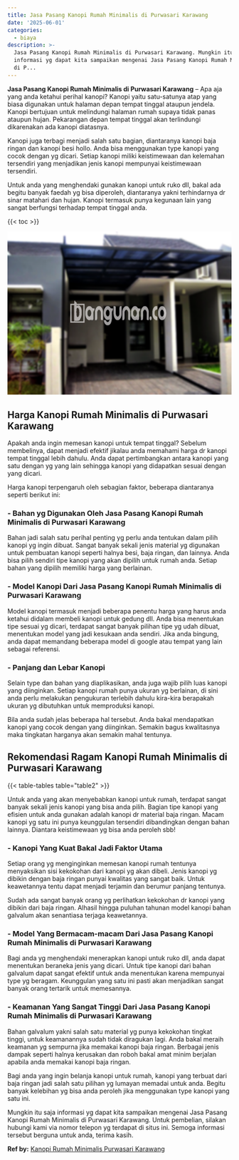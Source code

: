 ```yaml
---
title: Jasa Pasang Kanopi Rumah Minimalis di Purwasari Karawang
date: '2025-06-01'
categories:
  - biaya
description: >-
  Jasa Pasang Kanopi Rumah Minimalis di Purwasari Karawang. Mungkin itu saja
  informasi yg dapat kita sampaikan mengenai Jasa Pasang Kanopi Rumah Minimalis
  di P...
---
```


**Jasa Pasang Kanopi Rumah Minimalis di Purwasari Karawang** – Apa aja yang anda ketahui perihal kanopi? Kanopi yaitu satu-satunya atap yang biasa digunakan untuk halaman depan tempat tinggal ataupun jendela. Kanopi bertujuan untuk melindungi halaman rumah supaya tidak panas ataupun hujan. Pekarangan depan tempat tinggal akan terlindungi dikarenakan ada kanopi diatasnya.

Kanopi juga terbagi menjadi salah satu bagian, diantaranya kanopi baja ringan dan kanopi besi hollo. Anda bisa menggunakan type kanopi yang cocok dengan yg dicari. Setiap kanopi miliki keistimewaan dan kelemahan tersendiri yang menjadikan jenis kanopi mempunyai keistimewaan tersendiri.

Untuk anda yang menghendaki gunakan kanopi untuk ruko dll, bakal ada begitu banyak faedah yg bisa diperoleh, diantaranya yakni terhindarnya dr sinar matahari dan hujan. Kanopi termasuk punya kegunaan lain yang sangat berfungsi terhadap tempat tinggal anda.

{{< toc >}}

![Jasa Pasang Kanopi Rumah Minimalis di Purwasari Karawang](/images/harga-kanopi-minimalis-56.png)

## Harga Kanopi Rumah Minimalis di Purwasari Karawang

Apakah anda ingin memesan kanopi untuk tempat tinggal? Sebelum membelinya, dapat menjadi efektif jikalau anda memahami harga dr kanopi tempat tinggal lebih dahulu. Anda dapat pertimbangkan antara kanopi yang satu dengan yg yang lain sehingga kanopi yang didapatkan sesuai dengan yang dicari.

Harga kanopi terpengaruh oleh sebagian faktor, beberapa diantaranya seperti berikut ini:

### \- Bahan yg Digunakan Oleh Jasa Pasang Kanopi Rumah Minimalis di Purwasari Karawang

Bahan jadi salah satu perihal penting yg perlu anda tentukan dalam pilih kanopi yg ingin dibuat. Sangat banyak sekali jenis material yg digunakan untuk pembuatan kanopi seperti halnya besi, baja ringan, dan lainnya. Anda bisa pilih sendiri tipe kanopi yang akan dipilih untuk rumah anda. Setiap bahan yang dipilih memiliki harga yang berlainan.

### \- Model Kanopi Dari Jasa Pasang Kanopi Rumah Minimalis di Purwasari Karawang

Model kanopi termasuk menjadi beberapa penentu harga yang harus anda ketahui didalam membeli kanopi untuk gedung dll. Anda bisa menentukan tipe sesuai yg dicari, terdapat sangat banyak pilihan tipe yg udah dibuat, menentukan model yang jadi kesukaan anda sendiri. Jika anda bingung, anda dapat memandang beberapa model di google atau tempat yang lain sebagai referensi.

### \- Panjang dan Lebar Kanopi

Selain type dan bahan yang diaplikasikan, anda juga wajib pilih luas kanopi yang diinginkan. Setiap kanopi rumah punya ukuran yg berlainan, di sini anda perlu melakukan pengukuran terlebih dahulu kira-kira berapakah ukuran yg dibutuhkan untuk memproduksi kanopi.

Bila anda sudah jelas beberapa hal tersebut. Anda bakal mendapatkan kanopi yang cocok dengan yang diinginkan. Semakin bagus kwalitasnya maka tingkatan harganya akan semakin mahal tentunya.

## Rekomendasi Ragam Kanopi Rumah Minimalis di Purwasari Karawang

{{< table-tables table="table2" >}}

Untuk anda yang akan menyebabkan kanopi untuk rumah, terdapat sangat banyak sekali jenis kanopi yang bisa anda pilih. Bagian tipe kanopi yang efisien untuk anda gunakan adalah kanopi dr material baja ringan. Macam kanopi yg satu ini punya keunggulan tersendiri dibandingkan dengan bahan lainnya. Diantara keistimewaan yg bisa anda peroleh sbb!

### \- Kanopi Yang Kuat Bakal Jadi Faktor Utama

Setiap orang yg menginginkan memesan kanopi rumah tentunya menyaksikan sisi kekokohan dari kanopi yg akan dibeli. Jenis kanopi yg dibikin dengan baja ringan punyai kwalitas yang sangat baik. Untuk keawetannya tentu dapat menjadi terjamin dan berumur panjang tentunya.

Sudah ada sangat banyak orang yg perlihatkan kekokohan dr kanopi yang dibikin dari baja ringan. Alhasil hingga puluhan tahunan model kanopi bahan galvalum akan senantiasa terjaga keawetannya.

### \- Model Yang Bermacam-macam Dari Jasa Pasang Kanopi Rumah Minimalis di Purwasari Karawang

Bagi anda yg menghendaki menerapkan kanopi untuk ruko dll, anda dapat menentukan beraneka jenis yang dicari. Untuk tipe kanopi dari bahan galvalum dapat sangat efektif untuk anda menentukan karena mempunyai type yg beragam. Keunggulan yang satu ini pasti akan menjadikan sangat banyak orang tertarik untuk memesannya.

### \- Keamanan Yang Sangat Tinggi Dari Jasa Pasang Kanopi Rumah Minimalis di Purwasari Karawang

Bahan galvalum yakni salah satu material yg punya kekokohan tingkat tinggi, untuk keamanannya sudah tidak diragukan lagi. Anda bakal meraih keamanan yg sempurna jika memakai kanopi baja ringan. Berbagai jenis dampak seperti halnya kerusakan dan roboh bakal amat minim berjalan apabila anda memakai kanopi baja ringan.

Bagi anda yang ingin belanja kanopi untuk rumah, kanopi yang terbuat dari baja ringan jadi salah satu pilihan yg lumayan memadai untuk anda. Begitu banyak kelebihan yg bisa anda peroleh jika menggunakan type kanopi yang satu ini.

Mungkin itu saja informasi yg dapat kita sampaikan mengenai Jasa Pasang Kanopi Rumah Minimalis di Purwasari Karawang. Untuk pembelian, silakan hubungi kami via nomor telepon yg terdapat di situs ini. Semoga informasi tersebut berguna untuk anda, terima kasih.

**Ref by:**  [Kanopi Rumah Minimalis Purwasari Karawang](https://id.wikipedia.org/wiki/Kanopi)
